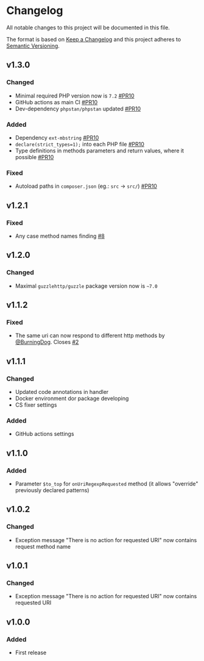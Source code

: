 # Changelog

All notable changes to this project will be documented in this file.

The format is based on [Keep a Changelog][keepachangelog] and this project adheres to [Semantic Versioning][semver].

## v1.3.0

### Changed

- Minimal required PHP version now is `7.2` [#PR10]
- GitHub actions as main CI [#PR10]
- Dev-dependency `phpstan/phpstan` updated [#PR10]

### Added

- Dependency `ext-mbstring` [#PR10]
- `declare(strict_types=1);` into each PHP file [#PR10]
- Type definitions in methods parameters and return values, where it possible [#PR10]

### Fixed

- Autoload paths in `composer.json` (eg.: `src` &rarr; `src/`) [#PR10]

[#PR10]:https://github.com/tarampampam/guzzle-url-mock/pull/10

## v1.2.1

### Fixed

- Any case method names finding [#8](https://github.com/tarampampam/guzzle-url-mock/issues/8)

## v1.2.0

### Changed

- Maximal `guzzlehttp/guzzle` package version now is `~7.0`

## v1.1.2

### Fixed

- The same uri can now respond to different http methods by [@BurningDog](https://github.com/BurningDog). Closes [#2](https://github.com/tarampampam/guzzle-url-mock/issues/2)

## v1.1.1

### Changed

- Updated code annotations in handler
- Docker environment dor package developing
- CS fixer settings

### Added

- GitHub actions settings

## v1.1.0

### Added

- Parameter `$to_top` for `onUriRegexpRequested` method (it allows "override" previously declared patterns)

## v1.0.2

### Changed

- Exception message "There is no action for requested URI" now contains request method name

## v1.0.1

### Changed

- Exception message "There is no action for requested URI" now contains requested URI

## v1.0.0

### Added

- First release

[keepachangelog]:https://keepachangelog.com/en/1.0.0/
[semver]:https://semver.org/spec/v2.0.0.html
